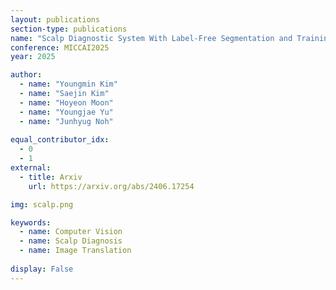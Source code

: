 ```yaml
---
layout: publications
section-type: publications
name: "Scalp Diagnostic System With Label-Free Segmentation and Training-Free Image Translation"
conference: MICCAI2025
year: 2025

author:
  - name: "Youngmin Kim"
  - name: "Saejin Kim"
  - name: "Hoyeon Moon"
  - name: "Youngjae Yu"
  - name: "Junhyug Noh"
  
equal_contributor_idx:
  - 0
  - 1
external:
  - title: Arxiv
    url: https://arxiv.org/abs/2406.17254

img: scalp.png

keywords:
  - name: Computer Vision
  - name: Scalp Diagnosis
  - name: Image Translation
  
display: False
---
```


